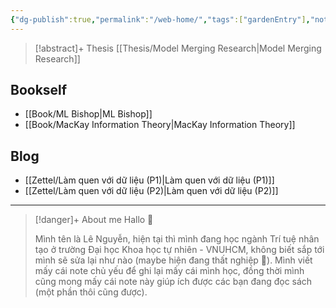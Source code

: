 ```yaml
---
{"dg-publish":true,"permalink":"/web-home/","tags":["gardenEntry"],"noteIcon":"📝","created":"2024-03-20T00:13:20.890+07:00","updated":"2024-04-18T19:04:12.689+07:00"}
---
```


>[!abstract]+ Thesis
>[[Thesis/Model Merging Research\|Model Merging Research]]
## Bookself

- [[Book/ML Bishop\|ML Bishop]]
- [[Book/MacKay Information Theory\|MacKay Information Theory]]
## Blog

- [[Zettel/Làm quen với dữ liệu (P1)\|Làm quen với dữ liệu (P1)]]
- [[Zettel/Làm quen với dữ liệu (P2)\|Làm quen với dữ liệu (P2)]]

---

>[!danger]+ About me
>Hallo 🤗
>
>Mình tên là Lê Nguyễn, hiện tại thì mình đang học ngành Trí tuệ nhân tạo ở trường Đại học Khoa học tự nhiên - VNUHCM, không biết sắp tới mình sẽ sửa lại như nào (maybe hiện đang thất nghiệp 🥲). Mình viết mấy cái note chủ yếu để ghi lại mấy cái mình học, đồng thời mình cũng mong mấy cái note này giúp ích được các bạn đang đọc sách (một phần thôi cũng được).